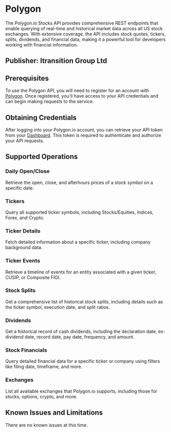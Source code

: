 # Polygon
The Polygon.io Stocks API provides comprehensive REST endpoints that enable querying of real-time and historical market data across all US stock exchanges. With extensive coverage, the API includes stock quotes, tickers, splits, dividends, and financial data, making it a powerful tool for developers working with financial information.

## Publisher: Itransition Group Ltd

## Prerequisites
To use the Polygon API, you will need to register for an account with [Polygon](https://polygon.io/). Once registered, you'll have access to your API credentials and can begin making requests to the service.

## Obtaining Credentials
After logging into your Polygon.io account, you can retrieve your API token from your [Dashboard](https://polygon.io/dashboard). This token is required to authenticate and authorize your API requests.

## Supported Operations
### Daily Open/Close
Retrieve the open, close, and afterhours prices of a stock symbol on a specific date.
### Tickers
Query all supported ticker symbols, including Stocks/Equities, Indices, Forex, and Crypto.
### Ticker Details
Fetch detailed information about a specific ticker, including company background data.
### Ticker Events
Retrieve a timeline of events for an entity associated with a given ticker, CUSIP, or Composite FIGI.
### Stock Splits
Get a comprehensive list of historical stock splits, including details such as the ticker symbol, execution date, and split ratios.
### Dividends
Get a historical record of cash dividends, including the declaration date, ex-dividend date, record date, pay date, frequency, and amount.
### Stock Financials
Query detailed financial data for a specific ticker or company using filters like filing date, timeframe, and more.
### Exchanges
List all available exchanges that Polygon.io supports, including those for stocks, options, crypto, and more.

## Known Issues and Limitations
There are no known issues at this time.
